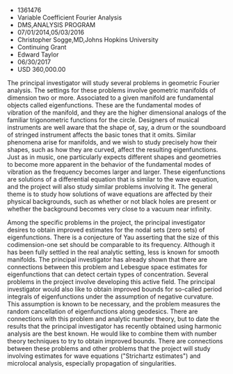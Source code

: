 
* 1361476
* Variable Coefficient Fourier Analysis
* DMS,ANALYSIS PROGRAM
* 07/01/2014,05/03/2016
* Christopher Sogge,MD,Johns Hopkins University
* Continuing Grant
* Edward Taylor
* 06/30/2017
* USD 360,000.00

The principal investigator will study several problems in geometric Fourier
analysis. The settings for these problems involve geometric manifolds of
dimension two or more. Associated to a given manifold are fundamental objects
called eigenfunctions. These are the fundamental modes of vibration of the
manifold, and they are the higher dimensional analogs of the familiar
trigonometric functions for the circle. Designers of musical instruments are
well aware that the shape of, say, a drum or the soundboard of stringed
instrument affects the basic tones that it omits. Similar phenomena arise for
manifolds, and we wish to study precisely how their shapes, such as how they are
curved, affect the resulting eigenfunctions. Just as in music, one particularly
expects different shapes and geometries to become more apparent in the behavior
of the fundamental modes of vibration as the frequency becomes larger and
larger. These eigenfunctions are solutions of a differential equation that is
similar to the wave equation, and the project will also study similar problems
involving it. The general theme is to study how solutions of wave equations are
affected by their physical backgrounds, such as whether or not black holes are
present or whether the background becomes very close to a vacuum near infinity.

Among the specific problems in the project, the principal investigator desires
to obtain improved estimates for the nodal sets (zero sets) of eigenfunctions.
There is a conjecture of Yau asserting that the size of this codimension-one set
should be comparable to its frequency. Although it has been fully settled in the
real analytic setting, less is known for smooth manifolds. The principal
investigator has already shown that there are connections between this problem
and Lebesgue space estimates for eigenfunctions that can detect certain types of
concentration. Several problems in the project involve developing this active
field. The principal investigator would also like to obtain improved bounds for
so-called period integrals of eigenfunctions under the assumption of negative
curvature. This assumption is known to be necessary, and the problem measures
the random cancellation of eigenfunctions along geodesics. There are connections
with this problem and analytic number theory, but to date the results that the
principal investigator has recently obtained using harmonic analysis are the
best known. He would like to combine them with number theory techniques to try
to obtain improved bounds. There are connections between these problems and
other problems that the project will study involving estimates for wave
equations ("Strichartz estimates") and microlocal analysis, especially
propagation of singularities.
